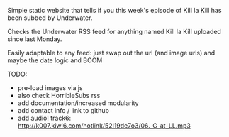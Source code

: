 Simple static website that tells if you this week's episode of Kill la Kill has been subbed by Underwater.

Checks the Underwater RSS feed for anything named Kill la Kill uploaded since last Monday.

Easily adaptable to any feed: just swap out the url (and image urls) and maybe the date logic and BOOM

TODO:

- pre-load images via js
- also check HorribleSubs rss
- add documentation/increased modularity
- add contact info / link to github
- add audio! track6: http://k007.kiwi6.com/hotlink/52l19de7o3/06._G_at_LL.mp3
